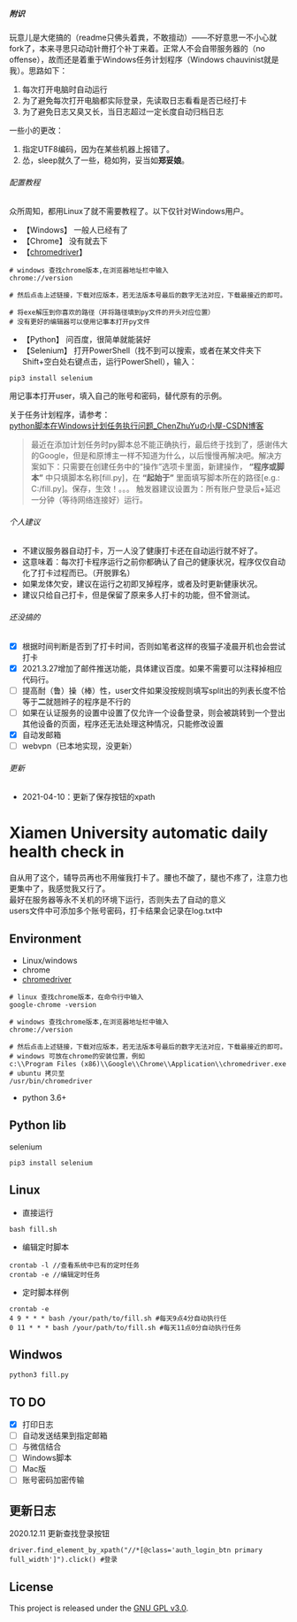 ##### 附识

玩意儿是大佬搞的（readme只佛头着粪，不敢擅动）——不好意思一不小心就fork了，本来寻思只动动针黹打个补丁来着。正常人不会自带服务器的（no offense），故而还是着重于Windows任务计划程序（Windows chauvinist就是我）。思路如下：
1. 每次打开电脑时自动运行
2. 为了避免每次打开电脑都实际登录，先读取日志看看是否已经打卡
3. 为了避免日志又臭又长，当日志超过一定长度自动归档日志

一些小的更改：
1. 指定UTF8编码，因为在某些机器上报错了。
2. 怂，sleep就久了一些，稳如狗，妥当如**郑妥娘**。
###### 配置教程

众所周知，都用Linux了就不需要教程了。以下仅针对Windows用户。<br>

* 【Windows】 一般人已经有了 <br>
* 【Chrome】 没有就去下<br>
* 【[chromedriver](http://npm.taobao.org/mirrors/chromedriver/)】 <br>

```
# windows 查找chrome版本,在浏览器地址栏中输入
chrome://version

# 然后点击上述链接，下载对应版本，若无法版本号最后的数字无法对应，下载最接近的即可。

# 将exe解压到你喜欢的路径（并将路径填到py文件的开头对应位置）
# 没有更好的编辑器可以使用记事本打开py文件

```
* 【Python】 问百度，很简单就能装好
* 【Selenium】
打开PowerShell（找不到可以搜索，或者在某文件夹下Shift+空白处右键点击，运行PowerShell），输入：
```
pip3 install selenium
```
用记事本打开user，填入自己的账号和密码，替代原有的示例。

关于任务计划程序，请参考：<br>
[python脚本在Windows计划任务执行问题_ChenZhuYuの小屋-CSDN博客](https://blog.csdn.net/chenzhuyu/article/details/50363873)
> 最近在添加计划任务时py脚本总不能正确执行，最后终于找到了，感谢伟大的Google，但是和原博主一样不知道为什么，以后慢慢再解决吧。解决方案如下：只需要在创建任务中的“操作”选项卡里面，新建操作， **“程序或脚本”** 中只填脚本名称[fill.py]，在 **“起始于”** 里面填写脚本所在的路径[e.g.: C:/fill.py]。保存，生效！。。。
触发器建议设置为：所有账户登录后+延迟一分钟（等待网络连接好）运行。

###### 个人建议

- 不建议服务器自动打卡，万一人没了健康打卡还在自动运行就不好了。
- 这意味着：每次打卡程序运行之前你都确认了自己的健康状况，程序仅仅自动化了打卡过程而已。（开脱罪名）
- 如果龙体欠安，建议在运行之初即叉掉程序，或者及时更新健康状况。
- 建议只给自己打卡，但是保留了原来多人打卡的功能，但不曾测试。

###### 还没搞的
- [x] 根据时间判断是否到了打卡时间，否则如笔者这样的夜猫子凌晨开机也会尝试打卡
- [x] 2021.3.27增加了邮件推送功能，具体建议百度。如果不需要可以注释掉相应代码行。
- [ ] 提高耐（鲁）操（棒）性，user文件如果没按规则填写split出的列表长度不恰等于**二**就翘辫子的程序是不行的
- [ ] 如果在认证服务的设置中设置了仅允许一个设备登录，则会被跳转到一个登出其他设备的页面，程序还无法处理这种情况，只能修改设置<br>
- [x] 自动发邮箱
- [ ] webvpn（已本地实现，没更新）

###### 更新

- 2021-04-10：更新了保存按钮的xpath



# Xiamen University automatic daily health check in 
自从用了这个，辅导员再也不用催我打卡了。腰也不酸了，腿也不疼了，注意力也更集中了，我感觉我又行了。<br>
最好在服务器等永不关机的环境下运行，否则失去了自动的意义<br>
users文件中可添加多个账号密码，打卡结果会记录在log.txt中<br>

## Environment
* Linux/windows <br>
* chrome <br>
* [chromedriver](http://npm.taobao.org/mirrors/chromedriver/) <br>
```
# linux 查找chrome版本，在命令行中输入
google-chrome -version

# windows 查找chrome版本,在浏览器地址栏中输入
chrome://version

# 然后点击上述链接，下载对应版本，若无法版本号最后的数字无法对应，下载最接近的即可。
# windows 可放在chrome的安装位置，例如
c:\\Program Files (x86)\\Google\\Chrome\\Application\\chromedriver.exe
# ubuntu 拷贝至
/usr/bin/chromedriver
```

* python 3.6+ <br>

## Python lib
selenium <br>
```
pip3 install selenium
```
## Linux
* 直接运行
```
bash fill.sh 
```

* 编辑定时脚本
```
crontab -l //查看系统中已有的定时任务
crontab -e //编辑定时任务
```

* 定时脚本样例
```
crontab -e
4 9 * * * bash /your/path/to/fill.sh #每天9点4分自动执行任
0 11 * * * bash /your/path/to/fill.sh #每天11点0分自动执行任务
```

## Windwos
```
python3 fill.py
```
## TO DO
- [x] 打印日志 <br>
- [ ] 自动发送结果到指定邮箱 <br>
- [ ] 与微信结合<br>
- [ ] Windows脚本<br>
- [ ] Mac版<br>
- [ ] 账号密码加密传输<br>

## 更新日志
2020.12.11 更新查找登录按钮
```
driver.find_element_by_xpath("//*[@class='auth_login_btn primary full_width']").click() #登录
```
## License

This project is released under the [GNU GPL v3.0](LICENSE).
